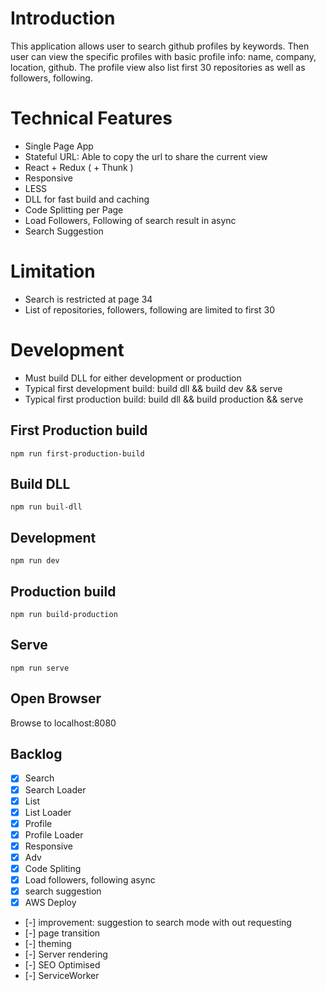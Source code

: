 # Introduction

This application allows user to search github profiles by keywords. Then user can view the specific profiles with basic profile info: name, company, location, github. The profile view also list first 30 repositories as well as followers, following.

# Technical Features
- Single Page App
- Stateful URL: Able to copy the url to share the current view
- React + Redux ( + Thunk )
- Responsive
- LESS
- DLL for fast build and caching
- Code Splitting per Page
- Load Followers, Following of search result in async
- Search Suggestion

# Limitation

- Search is restricted at page 34
- List of repositories, followers, following are limited to first 30

# Development

- Must build DLL for either development or production
- Typical first development build: build dll && build dev && serve
- Typical first production build: build dll && build production && serve
## First Production build
`npm run first-production-build`
## Build DLL
`npm run buil-dll`
## Development
`npm run dev`
## Production build
`npm run build-production`
## Serve
`npm run serve`
## Open Browser
Browse to localhost:8080

## Backlog

- [x] Search
- [X] Search Loader
- [x] List
- [X] List Loader
- [x] Profile
- [X] Profile Loader
- [x] Responsive
- [x] Adv
- [X] Code Spliting
- [x] Load followers, following async
- [X] search suggestion
- [x] AWS Deploy
- [-] improvement: suggestion to search mode with out requesting
- [-] page transition
- [-] theming
- [-] Server rendering
- [-] SEO Optimised
- [-] ServiceWorker

